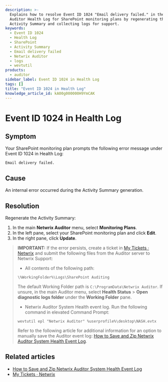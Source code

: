 ```yaml
---
description: >-
  Explains how to resolve Event ID 1024 "Email delivery failed." in the Netwrix
  Auditor Health Log for SharePoint monitoring plans by regenerating the
  Activity Summary and collecting logs for support.
keywords:
  - Event ID 1024
  - Health Log
  - SharePoint
  - Activity Summary
  - Email delivery failed
  - Netwrix Auditor
  - logs
  - wevtutil
products:
  - auditor
sidebar_label: Event ID 1024 in Health Log
tags: []
title: "Event ID 1024 in Health Log"
knowledge_article_id: kA00g000000H9YmCAK
---
```


# Event ID 1024 in Health Log

## Symptom

Your SharePoint monitoring plan prompts the following error message under Event ID 1024 in Health Log:

```
Email delivery failed.
```

## Cause

An internal error occurred during the Activity Summary generation.

## Resolution

Regenerate the Activity Summary:

1. In the main **Netwrix Auditor** menu, select **Monitoring Plans**.
2. In the left pane, select your SharePoint monitoring plan and click **Edit**.
3. In the right pane, click **Update**.

> **IMPORTANT:** If the error persists, create a ticket in [My Tickets · Netwrix](https://www.netwrix.com/tickets.html#/tickets/open) and submit the following files from the Auditor server to Netwrix Support:
>
> - All contents of the following path:
>
> ```text
> \%WorkingFolder%\Logs\SharePoint Auditing
> ```
>
> The default Working Folder path is `C:\ProgramData\Netwrix Auditor`. If unsure, in the main Auditor menu, select **Health Status** > **Open diagnostic logs folder** under the **Working Folder** pane.
>
> - Netwrix Auditor System Health event log. Run the following command in elevated Command Prompt:
>
> ```batch
> wevtutil epl "Netwrix Auditor" %userprofile%\desktop\NASH.evtx
> ```
>
> Refer to the following article for additional information for an option to manually save the Auditor event log: [How to Save and Zip Netwrix Auditor System Health Event Log](/docs/kb/auditor/how-to-save-and-zip-netwrix-auditor-system-health-event-log.md).

## Related articles

- [How to Save and Zip Netwrix Auditor System Health Event Log](/docs/kb/auditor/how-to-save-and-zip-netwrix-auditor-system-health-event-log.md)
- [My Tickets · Netwrix](https://www.netwrix.com/tickets.html#/tickets/open)
